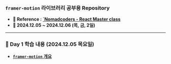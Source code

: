 ### `framer-motion` 라이브러리 공부용 Repository


- **📑 Reference : [`Nomadcoders - React Master class]()**
- **📆 2024.12.05 ~ 2024.12.06 (목, 금, 2일)**

---

### 📆 Day 1 학습 내용 (2024.12.05 목요일)
- **[`framer-motion` 개요](/reports/framer-motion.md)**
